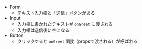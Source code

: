 - Form
  - テキスト入力欄と「送信」ボタンがある
- Input
  - 入力欄に書かれたテキストが `onGreet` に渡される
  - 入力欄は送信後に空になる
- Button
  - クリックすると `onGreet` 関数（propsで渡される）が呼ばれる
